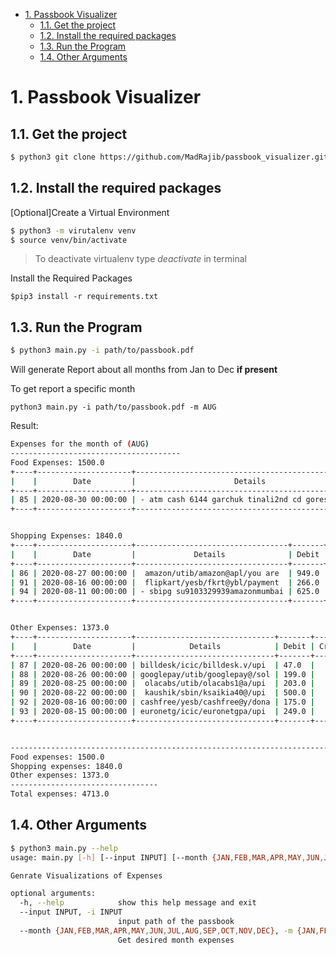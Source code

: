 - [1. Passbook Visualizer](#1-passbook-visualizer)
  - [1.1. Get the project](#11-get-the-project)
  - [1.2. Install the required packages](#12-install-the-required-packages)
  - [1.3. Run the Program](#13-run-the-program)
  - [1.4. Other Arguments](#14-other-arguments)

# 1. Passbook Visualizer

## 1.1. Get the project
```bash
$ python3 git clone https://github.com/MadRajib/passbook_visualizer.git
```

## 1.2. Install the required packages

[Optional]Create a Virtual Environment 
```bash
$ python3 -m virutalenv venv 
$ source venv/bin/activate
```
> To deactivate virtualenv type *deactivate* in terminal

Install the Required Packages
```
$pip3 install -r requirements.txt
```

## 1.3. Run the Program
```bash
$ python3 main.py -i path/to/passbook.pdf 
```
Will generate Report about all months from Jan to Dec **if present**

To get report a specific month
```bas$ 
python3 main.py -i path/to/passbook.pdf -m AUG
```

Result:
```bash
Expenses for the month of (AUG)
--------------------------------------
Food Expenses: 1500.0
+----+---------------------+----------------------------------------------------+--------+--------+----------+
|    |        Date         |                      Details                       | Debit  | Credit | Balance  |
+----+---------------------+----------------------------------------------------+--------+--------+----------+
| 85 | 2020-08-30 00:00:00 | - atm cash 6144 garchuk tinali2nd cd goreswar (pt) | 5555.0 |        | 47314.38 |
+----+---------------------+----------------------------------------------------+--------+--------+----------+


Shopping Expenses: 1840.0
+----+---------------------+----------------------------------+-------+--------+----------+
|    |        Date         |             Details              | Debit | Credit | Balance  |
+----+---------------------+----------------------------------+-------+--------+----------+
| 86 | 2020-08-27 00:00:00 |  amazon/utib/amazon@apl/you are  | 949.0 |        | 48809.38 |
| 91 | 2020-08-16 00:00:00 |  flipkart/yesb/fkrt@ybl/payment  | 266.0 |        | 50702.38 |
| 94 | 2020-08-11 00:00:00 | - sbipg su9103329939amazonmumbai | 625.0 |        | 51387.38 |
+----+---------------------+----------------------------------+-------+--------+----------+


Other Expenses: 1373.0
+----+---------------------+-------------------------------+-------+--------+----------+
|    |        Date         |            Details            | Debit | Credit | Balance  |
+----+---------------------+-------------------------------+-------+--------+----------+
| 87 | 2020-08-26 00:00:00 | billdesk/icic/billdesk.v/upi  | 47.0  |        | 49758.38 |
| 88 | 2020-08-26 00:00:00 | googlepay/utib/googlepay@/sol | 199.0 |        | 49805.38 |
| 89 | 2020-08-25 00:00:00 |  olacabs/utib/olacabs1@a/upi  | 203.0 |        | 50004.38 |
| 90 | 2020-08-22 00:00:00 |  kaushik/sbin/ksaikia40@/upi  | 500.0 |        | 50207.38 |
| 92 | 2020-08-16 00:00:00 | cashfree/yesb/cashfree@y/dona | 175.0 |        | 50963.38 |
| 93 | 2020-08-15 00:00:00 | euronetg/icic/euronetgpa/upi  | 249.0 |        | 51138.38 |
+----+---------------------+-------------------------------+-------+--------+----------+


---------------------------------------------------------------------------------
Food expenses: 1500.0 
Shopping expenses: 1840.0 
Other expenses: 1373.0
---------------------------------
Total expenses: 4713.0
```
## 1.4. Other Arguments
```bash
$ python3 main.py --help
usage: main.py [-h] [--input INPUT] [--month {JAN,FEB,MAR,APR,MAY,JUN,JUL,AUG,SEP,OCT,NOV,DEC}]

Genrate Visualizations of Expenses

optional arguments:
  -h, --help            show this help message and exit
  --input INPUT, -i INPUT
                        input path of the passbook
  --month {JAN,FEB,MAR,APR,MAY,JUN,JUL,AUG,SEP,OCT,NOV,DEC}, -m {JAN,FEB,MAR,APR,MAY,JUN,JUL,AUG,SEP,OCT,NOV,DEC}
                        Get desired month expenses
```
